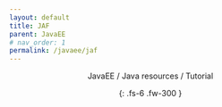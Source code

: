 ```yaml
---
layout: default
title: JAF
parent: JavaEE
# nav_order: 1
permalink: /javaee/jaf
---
```

<div align="center" markdown="1">
JavaEE / Java resources / Tutorial

{: .fs-6 .fw-300 }
</div>